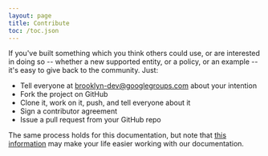 ```yaml
---
layout: page
title: Contribute
toc: /toc.json
---
```


If you've built something which you think others could use, or are interested in doing so -- 
whether a new supported entity, or a policy, or an example --
it's easy to give back to the community.  Just:

* Tell everyone at [brooklyn-dev@googlegroups.com](http://groups.google.com/group/brooklyn-dev) about your intention
* Fork the project on GitHub
* Clone it, work on it, push, and tell everyone about it
* Sign a contributor agreement
* Issue a pull request from your GitHub repo

The same process holds for this documentation,
but note that [this information](docs.html) may make
your life easier working with our documentation.
